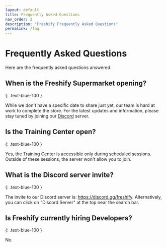 ```yaml
---
layout: default
title: Frequently Asked Questions
nav_order: 2
description: "Freshify Frequently Asked Questions"
permalink: /faq
---
```


# Frequently Asked Questions
Here are the frequently asked questions answered.

## When is the Freshify Supermarket opening?
{: .text-blue-100 }

While we don't have a specific date to share just yet, our team is hard at work to complete the store. For the latest updates and information, please stay tuned by joining our [Discord](https://discord.gg/freshify) server.

## Is the Training Center open?
{: .text-blue-100 }

Yes, the Training Center is accessible only during scheduled sessions. Outside of these sessions, the server won't allow you to join.

## What is the Discord server invite?
{: .text-blue-100 }

The invite to our Discord server is: https://discord.gg/freshify. Alternatively, you can click on "Discord Server" at the top near the search bar.

## Is Freshify currently hiring Developers?
{: .text-blue-100 }

No.



